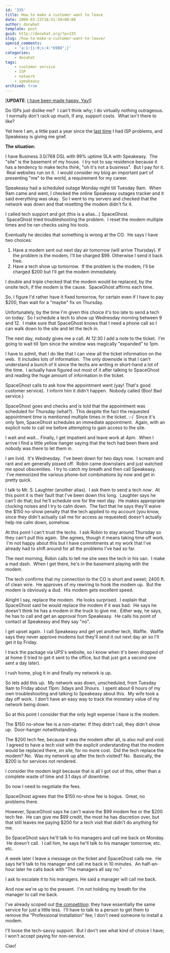 ```yaml
---
id: '335'
title: How to make a customer want to leave
date: 2009-03-23T18:51:58+00:00
author: docwhat
template: post
guid: http://docwhat.org/?p=335
slug: /how-to-make-a-customer-want-to-leave/
openid_comments:
    - 'a:1:{i:0;s:4:"6988";}'
categories:
    - docwhat
tags:
    - customer service
    - ISP
    - network
    - speakeasy
archived: true
---
```


[<strong>UPDATE</strong>: <a
href="http://docwhat.org/2009/03/how-speakeasy-made-it-better">I have been
made happy. Yay!</a>]

Do ISPs just dislike me?  I can't think why; I do virtually nothing
outrageous.  I normally don't rack up much, if any, support costs.  What isn't
there to like?

Yet here I am, a little past a year since the
<a href="http://docwhat.org/2008/02/verizon-sucks/">last time</a> I had ISP
problems, and Speakeasy is giving me grief.

<strong>The situation:</strong>

I have Business 3.0/768 DSL with 99% uptime SLA with Speakeasy.  The "site" is
the basement of my house.  I try not to say residence because it has a
tendency to make techs think, "oh it's not a business".  But I pay for it.
 Real websites run on it.  I would consider my blog an important part of
presenting "me" to the world, a requirement for my career.

Speakeasy had a scheduled outage Monday night till Tuesday 9am.  When 9am came
and went, I checked the online Speakeasy outages tracker and it said
everything was okay.  So I went to my servers and checked that the network was
down and that resetting the modem didn't fix it.

I called tech support and got (this is a alias...) SpaceGhost.
 SpaceGhost tried troubleshooting the problem.  I reset the modem multiple
times and he ran checks using his tools.

Eventually he decides that something is wrong at the CO.  He says I have two
choices:

<ol>
	<li>Have a modem sent out next day air tomorrow (will arrive Thursday). If the problem is the modem, I'll be charged $99. Otherwise I send it back free.</li>
	<li>Have a tech show up tomorrow.  If the problem is the modem, I'll be charged $200 but I'll get the modem immediately.</li>
</ol>
I double and triple checked that the modem would be replaced, by the onsite tech, if the modem is the cause.  SpaceGhost affirms each time.

So, I figure I'd rather have it fixed tomorrow, for certain even if I have to
pay \$200, than wait for a "maybe" fix on Thursday.

Unfortunately, by the time I'm given this choice it's too late to send a tech
on today.  So I schedule a tech to show up Wednesday morning between 9 and 12.
 I make sure that SpaceGhost knows that I need a phone call so I can walk down
to the site and let the tech in.

The next day, nobody gives me a call. At 12:30 I add a note to the ticket.
 I'm going to wait till 1pm since the window was magically "expanded" to 1pm.

I have to admit, that I do like that I can view all the ticket information on
the web.  It includes lots of information.  The only downside is that I can't
understand a bunch of it since the techs are writing in short-hand a lot of
the time.  I actually have figured out most of it after talking to SpaceGhost
and reading the huge amount of information in the ticket.

SpaceGhost calls to ask how the appointment went (yay! That's good customer
service).  I inform him it didn't happen.  Nobody called (Boo! Bad service.)

SpaceGhost goes and checks and is told that the appointment was scheduled for
Thursday (what?).  This despite the fact the requested appointment time is
mentioned multiple times in the ticket. :-/  Since it's only 1pm, SpaceGhost
schedules an immediate appointment.  Again, with an explicit note to call me
before attempting to gain access to the site.

I wait and wait... Finally, I get impatient and leave work at 4pm.  When I
arrive I find a little yellow hanger saying that the tech had been there and
nobody was there to let them in.

I am livid.  It's Wednesday.  I've been down for two days now.  I scream and
rant and am generally pissed off.  Robin came downstairs and just watched me
spout obscenities.  I try to catch my breath and then call Speakeasy.  I've
memorized the various phone-bot combinations by now and get in pretty quick.

I talk to Mr. S. Laughter (another alias).  I ask them to send a tech
<em>now</em>.  At this point it is their fault that I've been down this long.
 Laughter says he can't do that; but he'll schedule one for the next day.  He
makes appropriate clucking noises and I try to calm down.  The fact that he
says they'll waive the \$150 no-show penalty that the tech applied to my
account (you know, since they didn't actually call me for access as requested)
doesn't actually help me calm down, somehow.

At this point I can't trust the techs.  I ask Robin to stay around Thursday so
they can't pull this again.  She agrees, though it means taking time off work.
 I'm not happy about this but I have commitments at my work that I've already
had to shift around for all the problems I've had so far.

The next morning, Robin calls to tell me she sees the tech in his van.  I make
a mad dash.  When I get there, he's in the basement playing with the modem.

The tech confirms that my connection to the CO is short and sweet; 2400 ft. of
clean wire.  He approves of my rewiring to hook the modem up.  But the modem
is obviously a dud.  His modem gets excellent speed.

Alright I say, replace the modem.  He looks surprised.  I explain that
SpaceGhost said he would replace the modem if it was bad.  He says he doesn't
think he has a modem in the truck to give me.  Either way, he says, he has to
call and get an approval from Speakeasy.  He calls his point of contact at
Speakeasy and they say "no".

I get upset again.  I call Speakeasy and get yet another tech, Waffle.  Waffle
says they never approve modems but they'll send it out next day air so I'll
get it by Friday.

I track the package via UPS's website, so I know when it's been dropped of at
home (I tried to get it sent to the office, but that just got a second one
sent a day later).

I rush home, plug it in and finally my network is up.

So lets add this up.  My network was down, unscheduled, from Tuesday 9am to
Friday about 11pm: 3days and 3hours.  I spent about 6 hours of my own
troubleshooting and talking to Speakeasy about this.  My wife took a day off
work.  I don't have an easy way to track the monetary value of my network
being down.

So at this point I consider that the only legit expense I have is the modem.

The \$150 no-show fee is a non-starter. If they didn't call, they didn't show
up.  Door-hanger notwithstanding.

The
$200 tech fee, because it was the modem after all, is also null and void.
 I agreed to have a tech visit with the explicit understanding that the modem
would be replaced there, on site, for no more cost.  Did the tech replace the
modem? No.  Was my network up after the tech visited? No.  Basically, the $200
is for services not rendered.

I consider the modem legit because that is all I got out of this, other than a
complete waste of time and 3.1 days of downtime.

So now I need to negotiate the fees.

SpaceGhost agrees that the \$150 no-show fee is bogus.  Great, no problems
there.

However, SpaceGhost says he can't waive the $99 modem fee or the $200 tech
fee.  He can give me
$99 credit, the most he has discretion over, but that
still leaves me paying $200
for a tech visit that didn't do anything for me.

So SpaceGhost says he'll talk to his managers and call me back on Monday.  He
doesn't call.  I call him, he says he'll talk to his manager tomorrow, etc.
etc.

A week later I leave a message on the ticket and SpaceGhost calls me.  He says
he'll talk to his manager and call me back in 10 minutes.  An half-an-hour
later he calls back with "The managers all say no."

I ask to escalate it to his managers. He said a manager will call me back.

And now we're up to the present.  I'm not holding my breath for the manager to
call me back.

I've already scoped out <a href="http://www.covad.com/">the competition</a>:
they have essentially the same service for just a little less.  I'll have to
talk to a person to get them to remove the "Professional Installation" fee; I
don't need someone to install a modem.

I'll loose the tech-savvy support.  But I don't see what kind of choice I
have; I won't accept paying for non-service.

Ciao!
